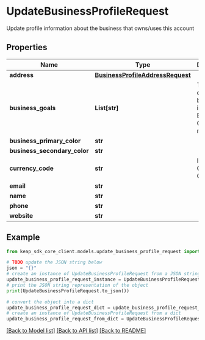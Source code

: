 # UpdateBusinessProfileRequest

Update profile information about the business that owns/uses this account

## Properties

Name | Type | Description | Notes
------------ | ------------- | ------------- | -------------
**address** | [**BusinessProfileAddressRequest**](BusinessProfileAddressRequest.md) |  | [optional] 
**business_goals** | **List[str]** | The goals of this business, ie. Grow Business, Convert more leads | [optional] 
**business_primary_color** | **str** |  | [optional] 
**business_secondary_color** | **str** |  | [optional] 
**currency_code** | **str** | ISO 4217 Currency Code | [optional] 
**email** | **str** |  | [optional] 
**name** | **str** |  | [optional] 
**phone** | **str** |  | [optional] 
**website** | **str** |  | [optional] 

## Example

```python
from keap_sdk_core_client.models.update_business_profile_request import UpdateBusinessProfileRequest

# TODO update the JSON string below
json = "{}"
# create an instance of UpdateBusinessProfileRequest from a JSON string
update_business_profile_request_instance = UpdateBusinessProfileRequest.from_json(json)
# print the JSON string representation of the object
print(UpdateBusinessProfileRequest.to_json())

# convert the object into a dict
update_business_profile_request_dict = update_business_profile_request_instance.to_dict()
# create an instance of UpdateBusinessProfileRequest from a dict
update_business_profile_request_from_dict = UpdateBusinessProfileRequest.from_dict(update_business_profile_request_dict)
```
[[Back to Model list]](../README.md#documentation-for-models) [[Back to API list]](../README.md#documentation-for-api-endpoints) [[Back to README]](../README.md)


